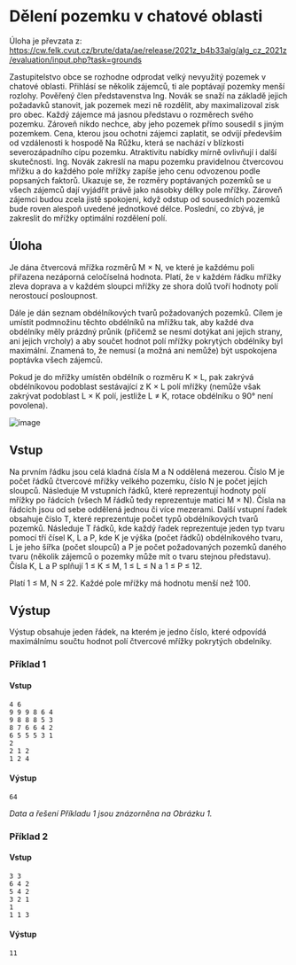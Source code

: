 # Dělení pozemku v chatové oblasti

Úloha je převzata z: https://cw.felk.cvut.cz/brute/data/ae/release/2021z_b4b33alg/alg_cz_2021z/evaluation/input.php?task=grounds

Zastupitelstvo obce se rozhodne odprodat velký nevyužitý pozemek v chatové oblasti. Přihlásí se několik zájemců, ti ale poptávají pozemky menší rozlohy. Pověřený člen představenstva Ing. Novák se snaží na základě jejich požadavků stanovit, jak pozemek mezi ně rozdělit, aby maximalizoval zisk pro obec. Každý zájemce má jasnou představu o rozměrech svého pozemku. Zároveň nikdo nechce, aby jeho pozemek přímo sousedil s jiným pozemkem. Cena, kterou jsou ochotni zájemci zaplatit, se odvíjí především od vzdálenosti k hospodě Na Růžku, která se nachází v blízkosti severozápadního cípu pozemku. Atraktivitu nabídky mírně ovlivňují i další skutečnosti. Ing. Novák zakreslí na mapu pozemku pravidelnou čtvercovou mřížku a do každého pole mřížky zapíše jeho cenu odvozenou podle popsaných faktorů. Ukazuje se, že rozměry poptávaných pozemků se u všech zájemců dají vyjádřit právě jako násobky délky pole mřížky. Zároveň zájemci budou zcela jistě spokojeni, když odstup od sousedních pozemků bude roven alespoň uvedené jednotkové délce. Poslední, co zbývá, je zakreslit do mřížky optimální rozdělení polí.

## Úloha

Je dána čtvercová mřížka rozměrů M × N, ve které je každému poli přiřazena nezáporná celočíselná hodnota. Platí, že v každém řádku mřížky zleva doprava a v každém sloupci mřížky ze shora dolů tvoří hodnoty polí nerostoucí posloupnost.

Dále je dán seznam obdélníkových tvarů požadovaných pozemků. Cílem je umístit podmnožinu těchto obdélníků na mřížku tak, aby každé dva obdélníky měly prázdný průnik (přičemž se nesmí dotýkat ani jejich strany, ani jejich vrcholy) a aby součet hodnot polí mřížky pokrytých obdélníky byl maximální. Znamená to, že nemusí (a možná ani nemůže) být uspokojena poptávka všech zájemců.

Pokud je do mřížky umístěn obdélník o rozměru K × L, pak zakrývá obdélníkovou podoblast sestávající z K × L polí mřížky (nemůže však zakrývat podoblast L × K polí, jestliže L ≠ K, rotace obdélníku o 90° není povolena).

![image](https://user-images.githubusercontent.com/45851215/152635875-1a555c9c-bed2-4fd3-9600-b96f8c225f20.png)


## Vstup

Na prvním řádku jsou celá kladná čísla M a N oddělená mezerou. Číslo M je počet řádků čtvercové mřížky velkého pozemku, číslo N je počet jejích sloupců. Následuje M vstupních řádků, které reprezentují hodnoty polí mřížky po řádcích (všech M řádků tedy reprezentuje matici M × N). Čísla na řádcích jsou od sebe oddělená jednou či více mezerami. Další vstupní řadek obsahuje číslo T, které reprezentuje počet typů obdélníkových tvarů pozemků. Následuje T řádků, kde každý řadek reprezentuje jeden typ tvaru pomocí tří čísel K, L a P, kde K je výška (počet řádků) obdélníkového tvaru, L je jeho šířka (počet sloupců) a P je počet požadovaných pozemků daného tvaru (několik zájemců o pozemky může mít o tvaru stejnou představu). Čísla K, L a P splňují 1 ≤ K ≤ M, 1 ≤ L ≤ N a 1 ≤ P ≤ 12.

Platí 1 ≤ M, N ≤ 22. Každé pole mřížky má hodnotu menší než 100.

## Výstup

Výstup obsahuje jeden řádek, na kterém je jedno číslo, které odpovídá maximálnímu součtu hodnot polí čtvercové mřížky pokrytých obdelníky.

### Příklad 1

#### Vstup
```
4 6
9 9 9 8 6 4
9 8 8 8 5 3
8 7 6 6 4 2
6 5 5 5 3 1
2
2 1 2
1 2 4
```

#### Výstup
```
64
```

*Data a řešení Příkladu 1 jsou znázorněna na Obrázku 1.*

### Příklad 2
#### Vstup
```
3 3
6 4 2
5 4 2
3 2 1
1
1 1 3
```

#### Výstup
```
11
```
